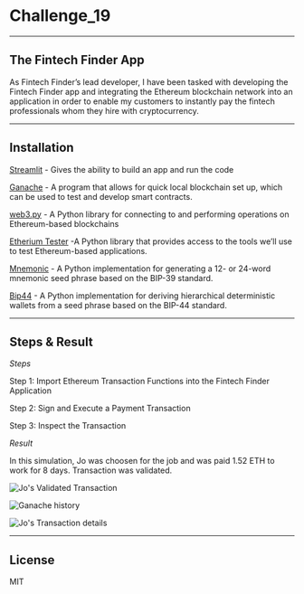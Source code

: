 # Challenge_19
---

## The Fintech Finder App
As Fintech Finder’s lead developer, I have been tasked with developing the Fintech Finder app and integrating the Ethereum blockchain network into an application in order to enable my customers to instantly pay the fintech professionals whom they hire with cryptocurrency.

---

## Installation
[Streamlit](https://streamlit.io/) - Gives the ability to build an app and run the code

[Ganache](https://trufflesuite.com/ganache/) - A program that allows for quick local blockchain set up, which can be used to test and develop smart contracts.

[web3.py](https://web3py.readthedocs.io/en/stable/overview.html) - A Python library for connecting to and performing operations on Ethereum-based blockchains

[Etherium Tester](https://pypi.org/project/ethereum-tester/0.1.0a4/) -A Python library that provides access to the tools we’ll use to test Ethereum-based applications.

[Mnemonic](https://pypi.org/project/mnemonic/) - A Python implementation for generating a 12- or 24-word mnemonic seed phrase based on the BIP-39 standard.

[Bip44](https://pypi.org/project/bip44) - A Python implementation for deriving hierarchical deterministic wallets from a seed phrase based on the BIP-44 standard.

---

## Steps & Result
*Steps*

Step 1: Import Ethereum Transaction Functions into the Fintech Finder Application

Step 2: Sign and Execute a Payment Transaction

Step 3: Inspect the Transaction

*Result*

In this simulation, Jo was choosen for the job and was paid 1.52 ETH to work for 8 days. Transaction was validated.

![Jo's Validated Transaction](https://user-images.githubusercontent.com/101282610/191781296-efe27b0f-efc2-4b38-9a16-fbbe782ca63d.png)

![Ganache history](https://user-images.githubusercontent.com/101282610/191781375-42edebec-ef3e-4f64-bc18-66ac7c883622.png)

![Jo's Transaction details](https://user-images.githubusercontent.com/101282610/191781422-783ed20e-805d-44f3-93e5-3cfaaa0ee357.png)

---

## License
MIT

